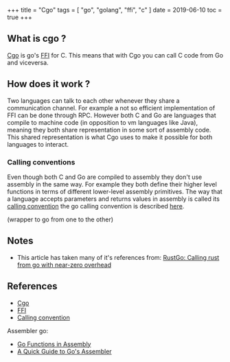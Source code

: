 +++
title = "Cgo"
tags = [
    "go",
    "golang",
    "ffi",
    "c"
]
date = 2019-06-10
toc = true
+++


## What is cgo ?

[Cgo](https://golang.org/cmd/cgo/) is go's [FFI](https://en.wikipedia.org/wiki/Foreign_function_interface) for C. 
This means that with Cgo you can call C code from Go and viceversa.

## How does it work ?

Two languages can talk to each other whenever they share a communication channel. For example a not so
efficient implementation of FFI can be done through RPC. However both C and Go are languages that compile
to machine code (in opposition to vm languages like Java), meaning they both share representation in some 
sort of assembly code. This shared representation is what Cgo uses to make it possible for both languages
to interact.

### Calling conventions

Even though both C and Go are compiled to assembly they don't use assembly in the same way. For example
they both define their higher level functions in terms of different lower-level assembly primitives. The
way that a language accepts parameters and returns values in assembly is called its 
[calling convention](https://en.wikipedia.org/wiki/Calling_convention) the go calling convention is
described [here](https://github.com/golang/go/files/447163/GoFunctionsInAssembly.pdf). 

(wrapper to go from one to the other) 



## Notes

- This article has taken many of it's references from: [RustGo: Calling rust from go with near-zero overhead](https://blog.filippo.io/rustgo/)

## References
- [Cgo](https://golang.org/cmd/cgo/)
- [FFI](https://en.wikipedia.org/wiki/Foreign_function_interface)
- [Calling convention](https://en.wikipedia.org/wiki/Calling_convention)

Assembler go:

- [Go Functions in Assembly](https://github.com/golang/go/files/447163/GoFunctionsInAssembly.pdf)
- [A Quick Guide to Go's Assembler](https://golang.org/doc/asm)



